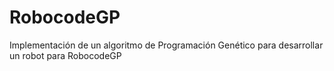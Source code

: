 RobocodeGP
==========

Implementación de un algoritmo de Programación Genético para desarrollar un robot para RobocodeGP